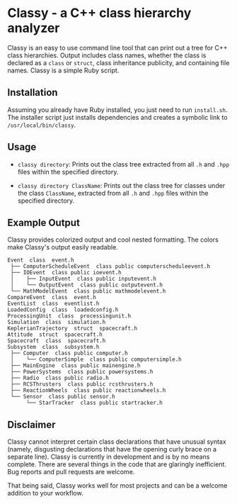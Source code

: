 # Classy - a C++ class hierarchy analyzer
Classy is an easy to use command line tool that can print out a tree for C++ class hierarchies. Output includes class names, whether the class is declared as a ```class``` or ```struct```, class inheritance publicity, and containing file names. Classy is a simple Ruby script.

## Installation
Assuming you already have Ruby installed, you just need to run ```install.sh```. The installer script just installs dependencies and creates a symbolic link to ```/usr/local/bin/classy```.

## Usage
* ```classy directory```: Prints out the class tree extracted from all ```.h``` and ```.hpp``` files within the specified directory.

* ```classy directory ClassName```: Prints out the class tree for classes under the class ```ClassName```, extracted from all ```.h``` and ```.hpp``` files within the specified directory.

## Example Output
Classy provides colorized output and cool nested formatting. The colors make Classy's output easily readable.

    Event  class  event.h
     ├── ComputerScheduleEvent  class public computerscheduleevent.h
     ├── IOEvent  class public ioevent.h
     │    ├── InputEvent  class public inputevent.h
     │    └── OutputEvent  class public outputevent.h
     └── MathModelEvent  class public mathmodelevent.h
    CompareEvent  class  event.h
    EventList  class  eventlist.h
    LoadedConfig  class  loadedconfig.h
    ProcessingUnit  class  processingunit.h
    Simulation  class  simulation.h
    KeplerianTrajectory  struct  spacecraft.h
    Attitude  struct  spacecraft.h
    Spacecraft  class  spacecraft.h
    Subsystem  class  subsystem.h
     ├── Computer  class public computer.h
     │    └── ComputerSimple  class public computersimple.h
     ├── MainEngine  class public mainengine.h
     ├── PowerSystems  class public powersystems.h
     ├── Radio  class public radio.h
     ├── RCSThrusters  class public rcsthrusters.h
     ├── ReactionWheels  class public reactionwheels.h
     └── Sensor  class public sensor.h
          └── StarTracker  class public startracker.h

## Disclaimer
Classy cannot interpret certain class declarations that have unusual syntax (namely, disgusting declarations that have the opening curly brace on a separate line). Classy is currently in development and is by no means complete. There are several things in the code that are glaringly inefficient. Bug reports and pull requests are welcome.

That being said, Classy works well for most projects and can be a welcome addition to your workflow.